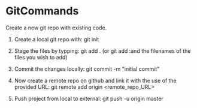 # GitCommands

Create a new git repo with existing code. 

1. Create a local git repo with:
   git init
   
3. Stage the files by typping:
   git add . (or git add :and the filenames of the files you wish to add)
   
4. Commit the changes locally:
   git commit -m "initial commit"
   
5. Now create a remote repo on github and link it with the use of the provided URL:
   git remote add origin <remote_repo_URL>
   
6. Push project from local to external:
   git push -u origin master

